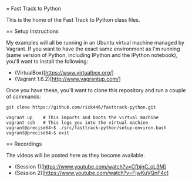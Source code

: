 = Fast Track to Python

This is the home of the Fast Track to Python class files.

== Setup Instructions

My examples will all be running in an Ubuntu virtual machine managed by Vagrant.
If you want to have the exact same environment as I'm running (same version of
Python, including IPython and the IPython notebook), you'll want to install the following:

- (VirtualBox)[https://www.virtualbox.org/]
- (Vagrant 1.6.2)[http://www.vagrantup.com/]

Once you have these, you'll want to clone this repository and run a couple of commands:

~~~~
git clone https://github.com/rick446/fasttrack-python.git

vagrant up    # This imports and boots the virtual machine
vagrant ssh   # This logs you into the virtual machine
vagrant@precise64~$ ./src/fasttrack-python/setup-environ.bash
vagrant@precise64~$ exit
~~~~

== Recordings

The videos will be posted here as they become available.

- (Session 1)[https://www.youtube.com/watch?v=CfbjnC_oL3M]
- (Session 2)[https://www.youtube.com/watch?v=FjwKuVQnF4c]
